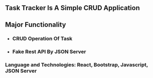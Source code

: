 ## Task Tracker Is A Simple CRUD Application
## Major Functionality
* ### CRUD Operation Of Task
* ### Fake Rest API By JSON Server
### Language and Technologies: React, Bootstrap, Javascript, JSON Server

